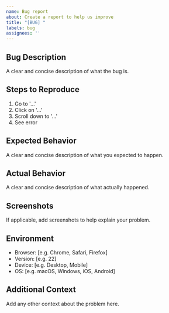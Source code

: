 ```yaml
---
name: Bug report
about: Create a report to help us improve
title: "[BUG] "
labels: bug
assignees: ''
---
```


## Bug Description
A clear and concise description of what the bug is.

## Steps to Reproduce
1. Go to '...'
2. Click on '...'
3. Scroll down to '...'
4. See error

## Expected Behavior
A clear and concise description of what you expected to happen.

## Actual Behavior
A clear and concise description of what actually happened.

## Screenshots
If applicable, add screenshots to help explain your problem.

## Environment
- Browser: [e.g. Chrome, Safari, Firefox]
- Version: [e.g. 22]
- Device: [e.g. Desktop, Mobile]
- OS: [e.g. macOS, Windows, iOS, Android]

## Additional Context
Add any other context about the problem here.